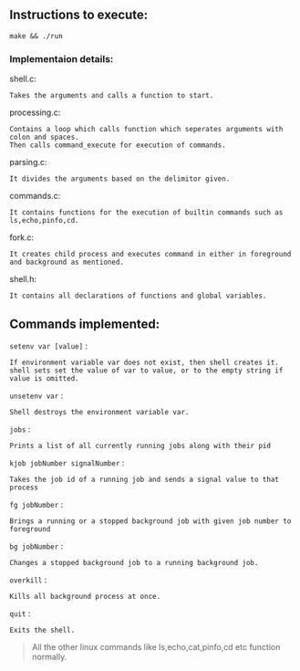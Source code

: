 ## **Instructions to execute:**

```
make && ./run
```
### **Implementaion details:**
shell.c:
```
Takes the arguments and calls a function to start.
```
processing.c:
```
Contains a loop which calls function which seperates arguments with colon and spaces.
Then calls command_execute for execution of commands.
```

parsing.c:
```
It divides the arguments based on the delimitor given.
```

commands.c:
```
It contains functions for the execution of builtin commands such as ls,echo,pinfo,cd.
```

fork.c:
```
It creates child process and executes command in either in foreground and background as mentioned.
```

shell.h:
```
It contains all declarations of functions and global variables. 
```

## **Commands implemented:**
`setenv var [value]` :
```
If environment variable var does not exist, then shell creates it. shell sets set the value of var to value, or to the empty string if value is omitted.
```
`unsetenv var` : 
   ```
Shell destroys the environment variable var.
```

`jobs` : 
```
Prints a list of all currently running jobs along with their pid
```

`kjob jobNumber signalNumber` :
```
Takes the job id of a running job and sends a signal value to that process
```

`fg jobNumber` : 
```
Brings a running or a stopped background job with given job number to foreground
```
`bg jobNumber` : 
```
Changes a stopped background job to a running background job.
```
`overkill` : 
```
Kills all background process at once.
```
`quit` : 
```
Exits the shell.
```

> All the other linux commands like ls,echo,cat,pinfo,cd etc function normally.